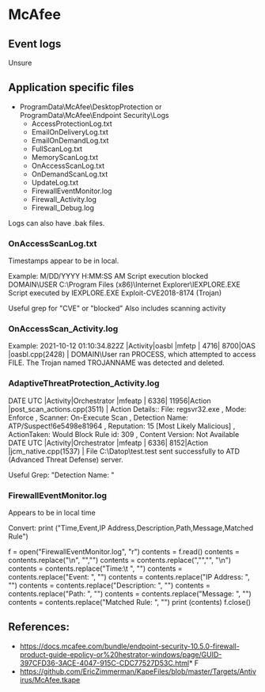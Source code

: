 # McAfee

## Event logs
Unsure

## Application specific files

* ProgramData\McAfee\DesktopProtection or ProgramData\McAfee\Endpoint Security\Logs
  * AccessProtectionLog.txt
  * EmailOnDeliveryLog.txt
  * EmailOnDemandLog.txt
  * FullScanLog.txt
  * MemoryScanLog.txt
  * OnAccessScanLog.txt
  * OnDemandScanLog.txt
  * UpdateLog.txt
  * FirewallEventMonitor.log
  * Firewall_Activity.log
  * Firewall_Debug.log

Logs can also have .bak files.

### OnAccessScanLog.txt
Timestamps appear to be in local.

Example:
M/DD/YYYY       H:MM:SS AM      Script execution blocked        DOMAIN\USER C:\Program Files (x86)\Internet Explorer\IEXPLORE.EXE   Script executed by IEXPLORE.EXE Exploit-CVE2018-8174 (Trojan)

Useful grep for "CVE" or "blocked"
Also includes scanning activity

### OnAccessScan_Activity.log

Example:
2021-10-12 01:10:34.822Z    |Activity|oasbl               |mfetp                    |      4716|      8700|OAS                 |oasbl.cpp(2428)                         | DOMAIN\User ran PROCESS, which attempted to access FILE. The Trojan named TROJANNAME was detected and deleted.

### AdaptiveThreatProtection_Activity.log

DATE UTC    |Activity|Orchestrator        |mfeatp                   |      6336|     11956|Action              |post_scan_actions.cpp(3511)             | Action Details::  File: regsvr32.exe , Mode: Enforce , Scanner: On-Execute Scan , Detection Name: ATP/Suspect!6e5498e81964 , Reputation: 15  [Most Likely Malicious] , ActionTaken: Would Block  Rule id: 309 , Content Version: Not Available
DATE UTC    |Activity|Orchestrator        |mfeatp                   |      6336|      8152|Action              |jcm_native.cpp(1537)                    | File C:\Datop\test.test sent successfully to ATD (Advanced Threat Defense) server.

Useful Grep: "Detection Name: "

### FirewallEventMonitor.log
Appears to be in local time

Convert:
print ("Time,Event,IP Address,Description,Path,Message,Matched Rule")

f  = open("FirewallEventMonitor.log", "r") 
contents = f.read()
contents = contents.replace("\n", "\",\"")
contents = contents.replace(",\"\",\"", "\n")
contents = contents.replace("Time:\t ", "")
contents = contents.replace("Event:  ", "")
contents = contents.replace("IP Address:  ", "")
contents = contents.replace("Description:  ", "")
contents = contents.replace("Path:  ", "")
contents = contents.replace("Message:      ", "")
contents = contents.replace("Matched Rule:  ", "")
print (contents)
f.close()

## References:

* https://docs.mcafee.com/bundle/endpoint-security-10.5.0-firewall-product-guide-epolicy-or%20hestrator-windows/page/GUID-397CFD36-3ACE-4047-915C-CDC77527D53C.html* F
* https://github.com/EricZimmerman/KapeFiles/blob/master/Targets/Antivirus/McAfee.tkape